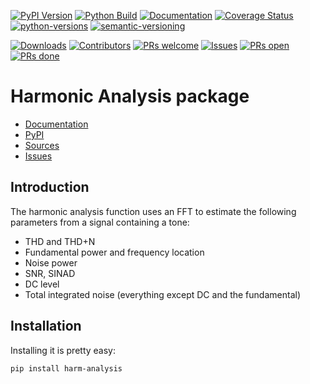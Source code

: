 
[![PyPI Version](https://badge.fury.io/py/harm-analysis.svg)](https://badge.fury.io/py/harm-analysis)
[![Python Build](https://github.com/ericsmacedo/harm-analysis/actions/workflows/main.yml/badge.svg)](https://github.com/ericsmacedo/harm-analysis/actions/workflows/main.yml)
[![Documentation](https://readthedocs.org/projects/harm-analysis/badge/?version=stable)](https://harm-analysis.readthedocs.io/en/stable/)
[![Coverage Status](https://coveralls.io/repos/github/ericsmacedo/harm-analysis/badge.svg?branch=main)](https://coveralls.io/github/ericsmacedo/harm-analysis?branch=main)
[![python-versions](https://img.shields.io/pypi/pyversions/harm-analysis.svg)](https://pypi.python.org/pypi/harm-analysis)
[![semantic-versioning](https://img.shields.io/badge/semver-2.0.0-green)](https://semver.org/)

[![Downloads](https://img.shields.io/pypi/dm/harm-analysis.svg?label=pypi%20downloads)](https://pypi.python.org/pypi/harm-analysis)
[![Contributors](https://img.shields.io/github/contributors/ericsmacedo/harm-analysis.svg)](https://github.com/ericsmacedo/harm-analysis/graphs/contributors/)
[![PRs welcome](https://img.shields.io/badge/PRs-welcome-brightgreen.svg?style=flat-square)](https://docs.github.com/en/pull-requests/collaborating-with-pull-requests/proposing-changes-to-your-work-with-pull-requests/creating-a-pull-request)
[![Issues](https://img.shields.io/github/issues/ericsmacedo/harm-analysis)](https://github.com/ericsmacedo/harm-analysis/issues)
[![PRs open](https://img.shields.io/github/issues-pr/ericsmacedo/harm-analysis.svg)](https://github.com/ericsmacedo/harm-analysis/pulls)
[![PRs done](https://img.shields.io/github/issues-pr-closed/ericsmacedo/harm-analysis.svg)](https://github.com/ericsmacedo/harm-analysis/pulls?q=is%3Apr+is%3Aclosed)

# Harmonic Analysis package

* [Documentation](https://harm-analysis.readthedocs.io/en/stable/)
* [PyPI](https://pypi.org/project/harm-analysis/)
* [Sources](https://github.com/ericsmacedo/harm-analysis)
* [Issues](https://github.com/ericsmacedo/harm-analysis/issues)

## Introduction

The harmonic analysis function uses an FFT to estimate the following parameters from a signal containing a tone:

- THD and THD+N
- Fundamental power and frequency location
- Noise power
- SNR, SINAD
- DC level
- Total integrated noise (everything except DC and the fundamental)

## Installation

Installing it is pretty easy:

```bash
pip install harm-analysis
```
